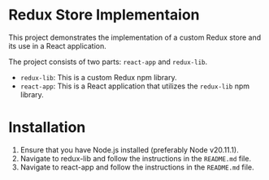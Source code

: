 # Redux Store Implementaion
This project demonstrates the implementation of a custom Redux store and its use in a React application.

The project consists of two parts: `react-app` and `redux-lib`.
- `redux-lib`: This is a custom Redux npm library.
- `react-app`: This is a React application that utilizes the `redux-lib` npm library.

# Installation
1. Ensure that you have Node.js installed (preferably Node v20.11.1).
2. Navigate to redux-lib and follow the instructions in the `README.md` file.
3. Navigate to react-app and follow the instructions in the `README.md` file.
